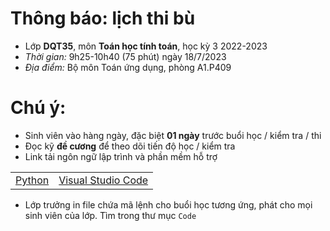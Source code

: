 # Thông báo: lịch thi bù
* Lớp **DQT35**, môn **Toán học tính toán**, học kỳ 3 2022-2023
* _Thời gian:_ 9h25-10h40 (75 phút) ngày 18/7/2023
* _Địa điểm:_ Bộ môn Toán ứng dụng, phòng A1.P409

# Chú ý:
   * Sinh viên vào hàng ngày, đặc biệt **01 ngày** trước buổi học / kiểm tra / thi
   * Đọc kỹ **đề cương** để theo dõi tiến độ học / kiểm tra
   * Link tải ngôn ngữ lập trình và phần mềm hỗ trợ
<table align="center">
  <tr>
    <td><a href="https://www.python.org/downloads/"> Python </a></td>
    <td><a href="https://code.visualstudio.com/download"> Visual Studio Code </a></td>
  </tr>
</table>

  * Lớp trưởng in file chứa mã lệnh cho buổi học tương ứng, phát cho mọi sinh viên của lớp. Tìm trong thư mục `Code`

